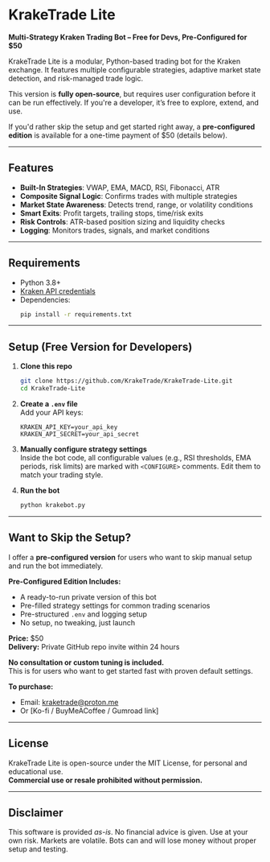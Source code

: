 # KrakeTrade Lite

**Multi-Strategy Kraken Trading Bot – Free for Devs, Pre-Configured for $50**

KrakeTrade Lite is a modular, Python-based trading bot for the Kraken exchange. It features multiple configurable strategies, adaptive market state detection, and risk-managed trade logic.

This version is **fully open-source**, but requires user configuration before it can be run effectively. If you're a developer, it’s free to explore, extend, and use.

If you'd rather skip the setup and get started right away, a **pre-configured edition** is available for a one-time payment of $50 (details below).

---

## Features

- **Built-In Strategies**: VWAP, EMA, MACD, RSI, Fibonacci, ATR
- **Composite Signal Logic**: Confirms trades with multiple strategies
- **Market State Awareness**: Detects trend, range, or volatility conditions
- **Smart Exits**: Profit targets, trailing stops, time/risk exits
- **Risk Controls**: ATR-based position sizing and liquidity checks
- **Logging**: Monitors trades, signals, and market conditions

---

## Requirements

- Python 3.8+
- [Kraken API credentials](https://support.kraken.com/hc/en-us/articles/360022839451-How-to-generate-an-API-key)
- Dependencies:
  ```bash
  pip install -r requirements.txt
  ```

---

## Setup (Free Version for Developers)

1. **Clone this repo**  
   ```bash
   git clone https://github.com/KrakeTrade/KrakeTrade-Lite.git
   cd KrakeTrade-Lite
   ```

2. **Create a `.env` file**  
   Add your API keys:
   ```
   KRAKEN_API_KEY=your_api_key
   KRAKEN_API_SECRET=your_api_secret
   ```

3. **Manually configure strategy settings**  
   Inside the bot code, all configurable values (e.g., RSI thresholds, EMA periods, risk limits) are marked with `<CONFIGURE>` comments. Edit them to match your trading style.

4. **Run the bot**  
   ```bash
   python krakebot.py
   ```

---

## Want to Skip the Setup?

I offer a **pre-configured version** for users who want to skip manual setup and run the bot immediately.

**Pre-Configured Edition Includes:**
- A ready-to-run private version of this bot
- Pre-filled strategy settings for common trading scenarios
- Pre-structured `.env` and logging setup
- No setup, no tweaking, just launch

**Price:** $50  
**Delivery:** Private GitHub repo invite within 24 hours

**No consultation or custom tuning is included.**  
This is for users who want to get started fast with proven default settings.

**To purchase:**  
- Email: kraketrade@proton.me  
- Or [Ko-fi / BuyMeACoffee / Gumroad link]

---

## License

KrakeTrade Lite is open-source under the MIT License, for personal and educational use.  
**Commercial use or resale prohibited without permission.**

---

## Disclaimer

This software is provided *as-is*. No financial advice is given. Use at your own risk. Markets are volatile. Bots can and will lose money without proper setup and testing.
